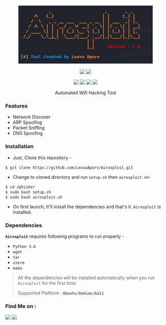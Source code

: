 <!-- Airosploit -->

<p align="center">
  <img src=".img/Logo.JPG">
</p>


<p align="center">
  <img src="https://img.shields.io/badge/Version-1.0-green?style=for-the-badge">
  <img src="https://img.shields.io/github/license/htr-tech/zphisher?style=for-the-badge">
  <!-- <img src="https://img.shields.io/github/stars/htr-tech/zphisher?style=for-the-badge">
  <img src="https://img.shields.io/github/issues/htr-tech/zphisher?color=red&style=for-the-badge">
  <img src="https://img.shields.io/github/forks/htr-tech/zphisher?color=teal&style=for-the-badge"> -->
</p>

<p align="center">
  <img src="https://img.shields.io/badge/Author-Apurv_Leuva-cyan?style=flat-square">
  <img src="https://img.shields.io/badge/Open%20Source-Yes-cyan?style=flat-square">
  <img src="https://img.shields.io/badge/MADE%20IN-India-green?colorA=%23ff0000&colorB=%23017e40&style=flat-square">
  <img src="https://img.shields.io/badge/Written%20In-Bash_and_Python-cyan?style=flat-square">
</p>

<p align="center">Automated Wifi Hacking Tool</p>

### Features

- Network Discover
- ARP Spoofing
- Packet Sniffing
- DNS Spoofing


### Installation

- Just, Clone this repository -
```
$ git clone https://github.com/LeuvaApurv/Airosploit.git
```

- Change to cloned directory and run `setup.sh` then `airosploit.sh`-
```
$ cd zphisher
$ sudo bash setup.sh
$ sudo bash airosploit.sh
```
- On first launch, It'll install the dependencies and that's it. `Airosploit` is installed.

### Dependencies

**`Airosploit`** requires following programs to run properly - 
- `Python 3.6`
- `wget`
- `tar`
- `xterm`
- `make`

> All the dependencies will be installed automatically when you run `Airosploit` for the first time.

> Supported Platform : **`Ubuntu/Debian/Kali`**

### Find Me on :
<p align="left">
  <a href="https://github.com/LeuvaApurv" target="_blank"><img src="https://img.shields.io/badge/Github-Leuva_Apurv-green?style=for-the-badge&logo=github"></a>
  <a href="https://www.linkedin.com/in/leuvaapurv" target="_blank"><img src="https://img.shields.io/badge/LinkedIn-%40Apurv_Leuva-blue?style=for-the-badge&logo=LinkedIn"></a>
</p>
